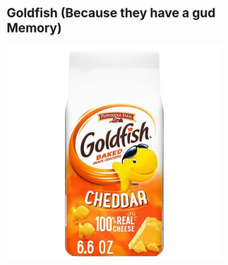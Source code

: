 # Goldfish (Because they have a gud Memory)


![Goldfish Logo](GUEST_3122d295-15ad-4914-8367-8817a19c6504.jpg)


